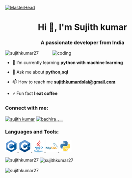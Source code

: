 [![MasterHead](https://user-images.githubusercontent.com/10498744/210012254-234538ff-d198-48aa-8964-37e6fd45d227.gif)](https//sujithkumar27.io)
<h1 align="center">Hi 👋, I'm Sujith kumar</h1>
<h3 align="center">A passionate developer from India</h3>
<img align="right" alt="coding" width="350" src="https://media.tenor.com/3klZkDif0nsAAAAd/gaming-gif.gif">


<p align="left"> <img src="https://komarev.com/ghpvc/?username=sujithkumar27&label=Profile%20views&color=0e75b6&style=flat" alt="sujithkumar27" /> </p>

- 🌱 I’m currently learning **python with machine learning**

- 💬 Ask me about **python,sql**

- 📫 How to reach me **sujithkumardolai@gmail.com**

- ⚡ Fun fact **I eat coffee**

<h3 align="left">Connect with me:</h3>
<p align="left">
<a href="https://linkedin.com/in/sujith kumar" target="blank"><img align="center" src="https://raw.githubusercontent.com/rahuldkjain/github-profile-readme-generator/master/src/images/icons/Social/linked-in-alt.svg" alt="sujith kumar" height="30" width="40" /></a>
<a href="https://instagram.com/bachira_.__" target="blank"><img align="center" src="https://raw.githubusercontent.com/rahuldkjain/github-profile-readme-generator/master/src/images/icons/Social/instagram.svg" alt="bachira_.__" height="30" width="40" /></a>
</p>

<h3 align="left">Languages and Tools:</h3>
<p align="left"> <a href="https://www.cprogramming.com/" target="_blank" rel="noreferrer"> <img src="https://raw.githubusercontent.com/devicons/devicon/master/icons/c/c-original.svg" alt="c" width="40" height="40"/> </a> <a href="https://www.w3schools.com/cpp/" target="_blank" rel="noreferrer"> <img src="https://raw.githubusercontent.com/devicons/devicon/master/icons/cplusplus/cplusplus-original.svg" alt="cplusplus" width="40" height="40"/> </a> <a href="https://www.java.com" target="_blank" rel="noreferrer"> <img src="https://raw.githubusercontent.com/devicons/devicon/master/icons/java/java-original.svg" alt="java" width="40" height="40"/> </a> <a href="https://www.mysql.com/" target="_blank" rel="noreferrer"> <img src="https://raw.githubusercontent.com/devicons/devicon/master/icons/mysql/mysql-original-wordmark.svg" alt="mysql" width="40" height="40"/> </a> <a href="https://www.python.org" target="_blank" rel="noreferrer"> <img src="https://raw.githubusercontent.com/devicons/devicon/master/icons/python/python-original.svg" alt="python" width="40" height="40"/> </a> </p>

<p><img align="left" src="https://github-readme-stats.vercel.app/api/top-langs?username=sujithkumar27&show_icons=true&locale=en&layout=compact" alt="sujithkumar27" /></p>

<p>&nbsp;<img align="center" src="https://github-readme-stats.vercel.app/api?username=sujithkumar27&show_icons=true&locale=en" alt="sujithkumar27" /></p>

<p><img align="center" src="https://github-readme-streak-stats.herokuapp.com/?user=sujithkumar27&" alt="sujithkumar27" /></p>

